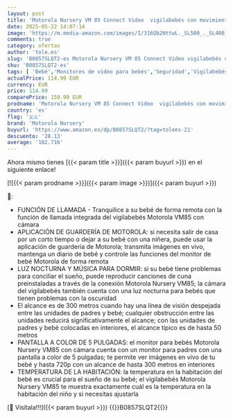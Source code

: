 ```yaml
---
layout: post
title: 'Motorola Nursery VM 85 Connect Video  vigilabebés con movimiento horizontal y vertical  Wi-Fi  pantalla en color de 5 0 pulgadas  visión nocturna por infrarrojos  audio y sensor de temperatura'
date: 2025-05-22 14:07:14
image: 'https://m.media-amazon.com/images/I/316Qb2NttwL._SL500_._SL400_.jpg'
comments: true
category: ofertas
author: 'tole.es'
slug: 'B0857SLQT2-es Motorola Nursery VM 85 Connect Video vigilabebés con...'
sku: 'B0857SLQT2-es'
tags: [ 'Bebé','Monitores de vídeo para bebés','Seguridad','Vigilabebés','motorola nursery','vigilabebés','🇪🇸', ]
actualPrice: 114.99 EUR
currency: EUR
price: 114.99
comparePrice: 159.99 EUR
prodname: 'Motorola Nursery VM 85 Connect Video  vigilabebés con movimiento horizontal y vertical  Wi-Fi  pantalla en color de 5 0 pulgadas  visión nocturna por infrarrojos  audio y sensor de temperatura'
country: 'es'
flag: '🇪🇸'
brand: 'Motorola Nursery'
buyurl: 'https://www.amazon.es/dp/B0857SLQT2/?tag=tolees-21'
descuento: '28.13'
average: '182.716'
---
```


Ahora mismo tienes [{{< param title >}}]({{< param buyurl >}}) en el siguiente enlace!

[![{{< param prodname >}}]({{< param image >}})]({{< param buyurl >}})

🔎:

- FUNCIÓN DE LLAMADA - Tranquilice a su bebé de forma remota con la función de llamada integrada del vigilabebés Motorola VM85 con cámara
- APLICACIÓN DE GUARDERÍA DE MOTOROLA: si necesita salir de casa por un corto tiempo o dejar a su bebé con una niñera, puede usar la aplicación de guardería de Motorola; transmita imágenes en vivo, mantenga un diario de bebé y controle las funciones del monitor de bebé Motorola de forma remota
- LUZ NOCTURNA Y MÚSICA PARA DORMIR: si su bebé tiene problemas para conciliar el sueño, puede reproducir canciones de cuna preinstaladas a través de la conexión Motorola Nursery VM85; la cámara del vigilabebés también cuenta con una luz nocturna para bebés que tienen problemas con la oscuridad
- El alcance es de 300 metros cuando hay una línea de visión despejada entre las unidades de padres y bebé; cualquier obstrucción entre las unidades reducirá significativamente el alcance; con las unidades de padres y bebé colocadas en interiores, el alcance típico es de hasta 50 metros
- PANTALLA A COLOR DE 5 PULGADAS: el monitor para bebés Motorola Nursery VM85 con cámara cuenta con un monitor para padres con una pantalla a color de 5 pulgadas; te permite ver imágenes en vivo de tu bebé y hasta 720p con un alcance de hasta 300 metros en interiores
- TEMPERATURA DE LA HABITACIÓN: la temperatura en la habitación del bebé es crucial para el sueño de su bebé; el vigilabebés Motorola Nursery VM85 te muestra exactamente cuál es la temperatura en la habitación del niño y si necesitas ajustarla

[🛒 Visítala!!!]({{< param buyurl >}})
{{<world>}}B0857SLQT2{{</world>}}
